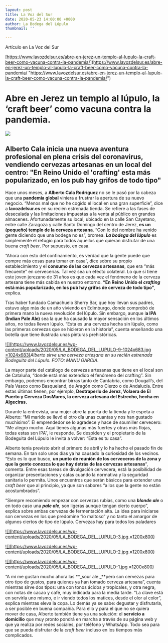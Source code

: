 ```yaml
---
layout: post
title: La Voz del Sur
date: 2020-05-23 14:00:00 +0000
author: La Bodega del Lúpulo
thumbnail: ''

---
```

Artículo en La Voz del Sur

[https://www.lavozdelsur.es/abre-en-jerez-un-templo-al-lupulo-la-craft-beer-como-vacuna-contra-la-pandemia/](https://www.lavozdelsur.es/abre-en-jerez-un-templo-al-lupulo-la-craft-beer-como-vacuna-contra-la-pandemia/ "https://www.lavozdelsur.es/abre-en-jerez-un-templo-al-lupulo-la-craft-beer-como-vacuna-contra-la-pandemia/")

# Abre en Jerez un templo al lúpulo, la ‘craft beer’ como vacuna contra la pandemia.

![](https://www.lavozdelsur.es/wp-content/uploads/2020/05/LA_BODEGA_DEL_LUPULO-10.jpg)

## Alberto Cala inicia una nueva aventura profesional en plena crisis del coronavirus, vendiendo cervezas artesanas en un local del centro: "En Reino Unido el 'crafting' esta más popularizado, en los pub hay grifos de todo tipo"

Hace unos meses, a **Alberto Cala Rodríguez** no se le pasó por la cabeza que una **pandemia global** viniera a frustrar la apertura de su nuevo negocio. “Menos mal que no he cogido el local en una gran superficie”, dice a **lavozdelsur.es** en su recién estrenada tienda. Se refiere a las fases de desecalada y las limitaciones impuestas a la venta al público en grandes almacenes. Afortunadamente su local, ubicado en la calle San Cayetano, entre calle Zaragoza y calle Santo Domingo del centro de Jerez, **es un (pequeño) templo de la cerveza artesana**. “Con lo del nombre ha venido gente diciendo que una bodega no es”, bromea. **_La bodega del lúpulo_** es simplemente el refugio para todos aquellos que quieran disfrutar de una buena _craft beer_. Por supuesto, en casa.

“Ahora con esto del confinamiento, es verdad que la gente puede que compre más cosas para tomar en casa”, dice sobre su propio establecimiento y el **consumo de las cervezas artesanas**, que era “más frecuente” en cervecerías. Tal vez sea un efecto colateral. Lo que sí tiene este joven jerezano de 31 años es que cada vez el fenómeno de la cerveza artesana tiene más cabida en nuestro entorno. **“En Reino Unido el _crafting_ está más popularizado, en los pub hay grifos de cerveza de todo tipo”**, explica.

Tras haber fundado Camachuelo Sherry Bar, que hoy llevan sus padres, estuvo algo más de un año viviendo en Edimburgo, donde comprobó de primera mano la nueva revolución del lúpulo. Sin embargo, aunque l**a IPA (Indian Pale Ale)** sea la que ha causado la mayor sensación en los últimos años, no todas llevan lúpulo. “Esta es una cerveza hecha sin lúpulo, como las primeras cervezas que se hicieron en la historia”, cuenta enseñando una botella que tiene ilustrada unas pinturas prehistóricas.

[![](https://www.lavozdelsur.es/wp-content/uploads/2020/05/LA_BODEGA_DEL_LUPULO-9-1024x683.jpg =1024x683)](https://www.lavozdelsur.es/wp-content/uploads/2020/05/LA_BODEGA_DEL_LUPULO-9.jpg)_Alberto sirve una cerveza artesana en su recién estrenada Bodeguita del Lúpulo. FOTO: MANU GARCÍA._

La mayor parte del catálogo de cervezas artesanas que tiene en el local son de Cataluña, “donde está más extendido el fenómeno del crafting”. Sin embargo, podemos encontrar birras tanto de Cantabria, como Dougall’s, del País Vasco como Basqueland, de Aragón como Cierzo o de Andalucía. Entre estas últimas tienen, por ejemplo, **Destraperlo de Jerez, Volaera de El Puerto y Cerveza DosMares, la cerveza artesana del Estrecho, hecha en Algeciras.**

Durante la entrevista, una mujer abre la puerta de la tienda y le espeta a Alberto: “Mi marido se llevó el otro día unas cuantas y nos han gustado muchísimo”. El emprendedor se lo agradece y hace de soumiller cervecero: “Me alegro mucho. Aquí tienes algunas más fuertes y otras más flojas, todas estas son IPA”, le responde. Se despiden y el propietario de la Bodeguita del Lúpulo le invita a volver: “Esta es tu casa”.

Alberto tenía previsto abrir el primero de abril y lo ha hecho el pasado fin de semana. En tan solo unos días ya ha causado la curiosidad de los vecinos. “Esto es lo que busco, **un punto de reunión de los cerveceros de la zona y que la gente conozca lo que hay detrás de las cervezas artesanas**“, comenta. Entre esas tareas de divulgación cervecera, está la posibilidad de organizar presentaciones y catas cuando la normativa y la seguridad sanitaria lo permita. Unos encuentros que serán básicos para extender una _craft beer_ que al principio, ya que son sabores “a los que la gente no están acostumbrados”.

“Siempre recomiendo empezar con cervezas rubias, como una **_blonde ale_** o en todo caso una **_pale ale_**, son ligeras aunque tengan cierto cuerpo”, explica sobre ambas cervezas de fermentación alta. La idea para iniciarse son cervezas en los que predomine “lo maltoso” y no tanto el amargor de algunos ciertos de tipo de lúpulo. Cervezas hay para todos los paladares

[![](https://www.lavozdelsur.es/wp-content/uploads/2020/05/LA_BODEGA_DEL_LUPULO-3.jpg =1200x800)](https://www.lavozdelsur.es/wp-content/uploads/2020/05/LA_BODEGA_DEL_LUPULO-3.jpg)

[![](https://www.lavozdelsur.es/wp-content/uploads/2020/05/LA_BODEGA_DEL_LUPULO-2.jpg =1200x800)](https://www.lavozdelsur.es/wp-content/uploads/2020/05/LA_BODEGA_DEL_LUPULO-2.jpg)

[![](https://www.lavozdelsur.es/wp-content/uploads/2020/05/LA_BODEGA_DEL_LUPULO-1.jpg =1200x800)](https://www.lavozdelsur.es/wp-content/uploads/2020/05/LA_BODEGA_DEL_LUPULO-1.jpg)

“A mí me gustan mucho ahora las **_sour ale _**pero son cervezas para otro tipo de gustos, para quienes ya han tomado cerveza artesana”, cuenta mientras sirve dos tipos: una con tonos ácidos y tropicales, y otra negra, con notas de cacao y café, muy indicada para la media tarde. “La clave está en servirla uno mismo, e ir viendo todos los matices, desde el olor al color”, explica mientras eleva la copa. Lo demás ya se sabe: degustar y disfrutarla, a ser posible en buena compañía. Para ello y para el que no se quiera mover de casa, Alberto también tiene ya una solución: el **servicio a domicilio** que muy pronto pondrá en marcha a través de su página web y que ya realiza por redes sociales, por teléfono y WhatsApp. Todo sea para que se pueda disfrutar de la _craft beer_ incluso en los tiempos más complicados.
